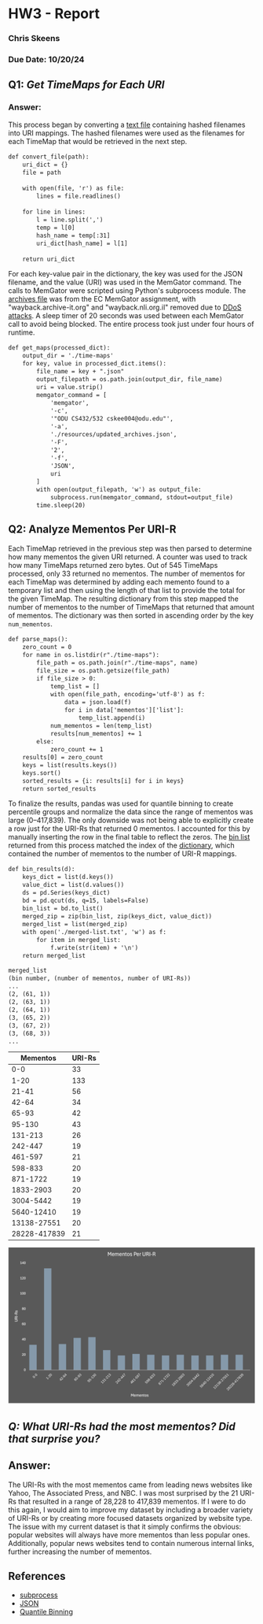 # HW3 - Report
### Chris Skeens
### Due Date: 10/20/24

## Q1: *Get TimeMaps for Each URI*
### Answer:
This process began by converting a [text file](./resources/key-uri.txt) containing hashed filenames into URI mappings. The hashed filenames were used as the filenames for each TimeMap that would be retrieved in the next step.
```
def convert_file(path):
    uri_dict = {}
    file = path

    with open(file, 'r') as file:
        lines = file.readlines()
    
    for line in lines:
        l = line.split(',')
        temp = l[0]
        hash_name = temp[:31]
        uri_dict[hash_name] = l[1]
    
    return uri_dict
```
For each key-value pair in the dictionary, the key was used for the JSON filename, and the value (URI) was used in the MemGator command. The calls to MemGator were scripted using Python's subprocess module. The [archives file](./resources/updated_archives.json) was from the EC MemGator assignment, with "wayback.archive-it.org" and "wayback.nli.org.il" removed due to [DDoS attacks](https://therecord.media/internet-archive-restores-some-services). A sleep timer of 20 seconds was used between each MemGator call to avoid being blocked. The entire process took just under four hours of runtime. 
```
def get_maps(processed_dict):
    output_dir = './time-maps'
    for key, value in processed_dict.items():
        file_name = key + ".json"
        output_filepath = os.path.join(output_dir, file_name)
        uri = value.strip()
        memgator_command = [
            'memgator',
            '-c',
            '"ODU CS432/532 cskee004@odu.edu"',
            '-a',
            './resources/updated_archives.json',
            '-F',
            '2',
            '-f',
            'JSON',
            uri
        ]
        with open(output_filepath, 'w') as output_file:
            subprocess.run(memgator_command, stdout=output_file)
        time.sleep(20)
```
## Q2: Analyze Mementos Per URI-R
Each TimeMap retrieved in the previous step was then parsed to determine how many mementos the given URI returned. A counter was used to track how many TimeMaps returned zero bytes. Out of 545 TimeMaps processed, only 33 returned no mementos. The number of mementos for each TimeMap was determined by adding each memento found to a temporary list and then using the length of that list to provide the total for the given TimeMap. The resulting dictionary from this step mapped the number of mementos to the number of TimeMaps that returned that amount of mementos. The dictionary was then sorted in ascending order by the key `num_mementos`. 

```
def parse_maps():
    zero_count = 0
    for name in os.listdir(r"./time-maps"):
        file_path = os.path.join(r"./time-maps", name)
        file_size = os.path.getsize(file_path)
        if file_size > 0:
            temp_list = []
            with open(file_path, encoding='utf-8') as f:
                data = json.load(f)
                for i in data['mementos']['list']:
                    temp_list.append(i)
            num_mementos = len(temp_list)
            results[num_mementos] += 1
        else:
            zero_count += 1
    results[0] = zero_count
    keys = list(results.keys())
    keys.sort()
    sorted_results = {i: results[i] for i in keys}
    return sorted_results
```
To finalize the results, pandas was used for quantile binning to create percentile groups and normalize the data since the range of mementos was large (0–417,839). The only downside was not being able to explicitly create a row just for the URI-Rs that returned 0 mementos. I accounted for this by manually inserting the row in the final table to reflect the zeros. The [bin list](./results/bin-mementos.txt) returned from this process matched the index of the [dictionary](./mementos-uri.txt), which contained the number of mementos to the number of URI-R mappings. 
```
def bin_results(d):
    keys_dict = list(d.keys()) 
    value_dict = list(d.values())
    ds = pd.Series(keys_dict)
    bd = pd.qcut(ds, q=15, labels=False)
    bin_list = bd.to_list() 
    merged_zip = zip(bin_list, zip(keys_dict, value_dict))
    merged_list = list(merged_zip)
    with open('./merged-list.txt', 'w') as f:
        for item in merged_list:
            f.write(str(item) + '\n')
    return merged_list
```
```
merged_list
(bin number, (number of mementos, number of URI-Rs))
...
(2, (61, 1))
(2, (63, 1))
(2, (64, 1))
(3, (65, 2))
(3, (67, 2))
(3, (68, 3))
...
```
| Mementos    | URI-Rs |
|-------------|--------|
| 0-0         | 33     |
| 1-20        | 133    |
| 21-41       | 56     |
| 42-64       | 34     |
| 65-93       | 42     |
| 95-130      | 43     |
| 131-213     | 26     |
| 242-447     | 19     |
| 461-597     | 21     |
| 598-833     | 20     |
| 871-1722    | 19     |
| 1833-2903   | 20     |
| 3004-5442   | 19     |
| 5640-12410  | 19     |
| 13138-27551 | 20     |
| 28228-417839| 21     |

![Graph](./results/results-graph.png)

## *Q: What URI-Rs had the most mementos? Did that surprise you?*
## Answer:
The URI-Rs with the most mementos came from leading news websites like Yahoo, The Associated Press, and NBC. I was most surprised by the 21 URI-Rs that resulted in a range of 28,228 to 417,839 mementos. If I were to do this again, I would aim to improve my dataset by including a broader variety of URI-Rs or by creating more focused datasets organized by website type. The issue with my current dataset is that it simply confirms the obvious: popular websites will always have more mementos than less popular ones. Additionally, popular news websites tend to contain numerous internal links, further increasing the number of mementos.

## References
- [subprocess](https://docs.python.org/3/library/subprocess.html)
- [JSON](https://docs.python.org/3/library/json.html)
- [Quantile Binning](https://pandas.pydata.org/docs/reference/api/pandas.qcut.html)
